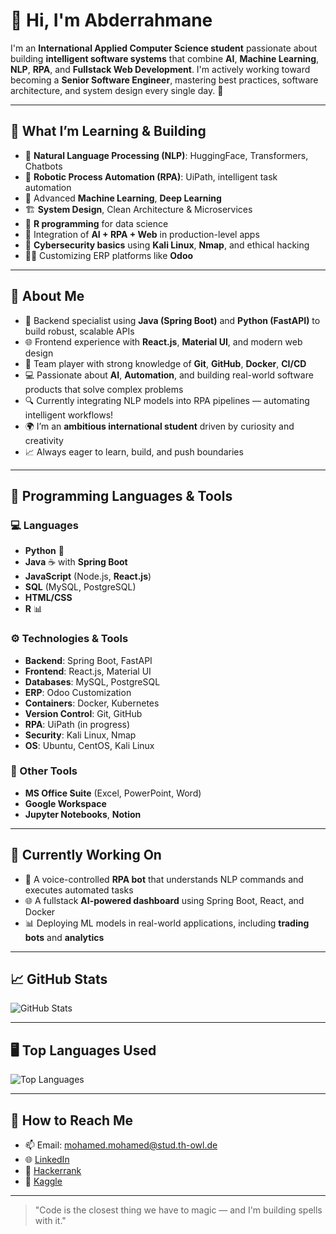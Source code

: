 # 👋 Hi, I'm Abderrahmane

I'm an **International Applied Computer Science student** passionate about building **intelligent software systems** that combine **AI**, **Machine Learning**, **NLP**, **RPA**, and **Fullstack Web Development**. I'm actively working toward becoming a **Senior Software Engineer**, mastering best practices, software architecture, and system design every single day. 🚀

---

## 🌱 What I’m Learning & Building
- 🤖 **Natural Language Processing (NLP)**: HuggingFace, Transformers, Chatbots
- 🦾 **Robotic Process Automation (RPA)**: UiPath, intelligent task automation
- 🧠 Advanced **Machine Learning**, **Deep Learning**
- 🏗️ **System Design**, Clean Architecture & Microservices
- 🐍 **R programming** for data science
- 🧩 Integration of **AI + RPA + Web** in production-level apps
- 🔐 **Cybersecurity basics** using **Kali Linux**, **Nmap**, and ethical hacking
- 🧑‍💻 Customizing ERP platforms like **Odoo**

---

## 💬 About Me

- 🔧 Backend specialist using **Java (Spring Boot)** and **Python (FastAPI)** to build robust, scalable APIs
- 🌐 Frontend experience with **React.js**, **Material UI**, and modern web design
- 🤝 Team player with strong knowledge of **Git**, **GitHub**, **Docker**, **CI/CD**
- 💻 Passionate about **AI**, **Automation**, and building real-world software products that solve complex problems
- 🔍 Currently integrating NLP models into RPA pipelines — automating intelligent workflows!
- 🌍 I’m an **ambitious international student** driven by curiosity and creativity
- 📈 Always eager to learn, build, and push boundaries

---

## 🔧 Programming Languages & Tools

### 💻 **Languages**
- **Python** 🐍
- **Java** ☕ with **Spring Boot**
- **JavaScript** (Node.js, **React.js**)
- **SQL** (MySQL, PostgreSQL)
- **HTML/CSS**
- **R** 📊

### ⚙️ **Technologies & Tools**
- **Backend**: Spring Boot, FastAPI
- **Frontend**: React.js, Material UI
- **Databases**: MySQL, PostgreSQL
- **ERP**: Odoo Customization
- **Containers**: Docker, Kubernetes
- **Version Control**: Git, GitHub
- **RPA**: UiPath (in progress)
- **Security**: Kali Linux, Nmap
- **OS**: Ubuntu, CentOS, Kali Linux

### 🧰 Other Tools
- **MS Office Suite** (Excel, PowerPoint, Word)
- **Google Workspace**
- **Jupyter Notebooks**, **Notion**

---

## 🧠 Currently Working On

- 🤖 A voice-controlled **RPA bot** that understands NLP commands and executes automated tasks
- 🌐 A fullstack **AI-powered dashboard** using Spring Boot, React, and Docker
- 📊 Deploying ML models in real-world applications, including **trading bots** and **analytics**

---

## 📈 GitHub Stats

![GitHub Stats](https://github-readme-stats.vercel.app/api?username=Abderrahmanec&show_icons=true&theme=tokyonight)

---

## 🖥️ Top Languages Used

![Top Languages](https://github-readme-stats.vercel.app/api/top-langs/?username=Abderrahmanec&theme=tokyonight&langs_count=5&layout=compact)

---

## 💬 How to Reach Me
- 📫 Email: mohamed.mohamed@stud.th-owl.de
- 🌐 [LinkedIn](https://www.linkedin.com/in/Abderrahmanemc/)
- 💼 [Hackerrank](https://www.hackerrank.com/profile/Abderrahmanemc)
- 💬 [Kaggle](https://www.kaggle.com/abdoumc)

---

> "Code is the closest thing we have to magic — and I'm building spells with it."

<!---
Abderrahmanec/Abderrahmanec is a ✨ special ✨ repository because its `README.md` appears on your GitHub profile.
--->

